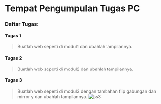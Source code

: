 # Tempat Pengumpulan Tugas PC

### Daftar Tugas:

#### Tugas 1 
> Buatlah web seperti di modul1 dan ubahlah tampilannya.

#### Tugas 2
> Buatlah web seperti di modul2 dan ubahlah tampilannya.

#### Tugas 3
> Buatlah web seperti di modul3 dengan tambahan flip gabungan dan mirror y dan ubahlah tampilannya.
> ![ss3](https://user-images.githubusercontent.com/77380125/196152269-0771094f-510d-4665-ac88-2ead32afa67e.png)
